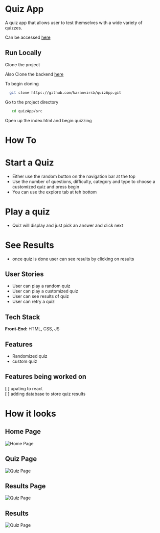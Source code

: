 # Quiz App

A quiz app that allows user to test themselves with a wide variety of quizzes.

Can be accessed [here](https://dev-kb-quizbee.netlify.app/)

## Run Locally 

Clone the project <br/>

Also Clone the backend [here](https://github.com/karanvirsb/bug_tracker_server) <br/>
<!-- Also be sure to have MongoDb can be downloaded [here]() or create an account on MongoDb Atlas [here]() -->

To begin cloning

```bash
  git clone https://github.com/karanvirsb/quizApp.git
```

Go to the project directory

``` bash
   cd quizApp/src
```

Open up the index.html and begin quizzing


# How To

# Start a Quiz
- Either use the random button on the navigation bar at the top
- Use the number of questions, difficulty, category and type to choose a customized quiz and press begin
- You can use the explore tab at teh bottom

# Play a quiz
- Quiz will display and just pick an answer and click next

# See Results
- once quiz is done user can see results by clicking on results

## User Stories
- User can play a random quiz
- User can play a customized quiz
- User can see results of quiz
- User can retry a quiz

## Tech Stack
**Front-End:** HTML, CSS, JS <br/>

## Features
- Randomized quiz
- custom quiz

## Features being worked on 
[ ] upating to react <br/>
[ ] adding database to store quiz results <br />


# How it looks

## Home Page 
![Home Page](https://github.com/karanvirsb/quizApp/tree/master/src/Assets/home_page.jped)

## Quiz Page
![Quiz Page](https://github.com/karanvirsb/quizApp/tree/master/src/Assets/quiz_page.jpeg)

## Results Page
![Quiz Page](https://github.com/karanvirsb/quizApp/tree/master/src/Assets/results_page.jpeg)

## Results
![Quiz Page](https://github.com/karanvirsb/quizApp/tree/master/src/Assets/results.jpeg)
